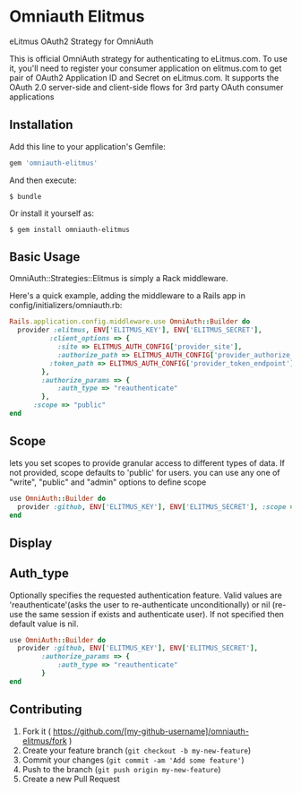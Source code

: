# Omniauth Elitmus

eLitmus OAuth2 Strategy for OmniAuth

This is official OmniAuth strategy for authenticating to eLitmus.com. To use it, you'll need to register your consumer application on elitmus.com to get pair of OAuth2 Application ID and Secret on eLitmus.com. It supports the OAuth 2.0 server-side and client-side flows for 3rd party OAuth consumer applications 

## Installation

Add this line to your application's Gemfile:

```ruby
gem 'omniauth-elitmus'
```

And then execute:

    $ bundle

Or install it yourself as:

    $ gem install omniauth-elitmus

## Basic Usage

OmniAuth::Strategies::Elitmus is simply a Rack middleware.

Here's a quick example, adding the middleware to a Rails app in config/initializers/omniauth.rb:


```ruby
Rails.application.config.middleware.use OmniAuth::Builder do
  provider :elitmus, ENV['ELITMUS_KEY'], ENV['ELITMUS_SECRET'],
 	 	  :client_options => {
        	:site => ELITMUS_AUTH_CONFIG['provider_site'],
        	:authorize_path => ELITMUS_AUTH_CONFIG['provider_authorize_endpoint'],
          :token_path => ELITMUS_AUTH_CONFIG['provider_token_endpoint']
     	},
    	:authorize_params => {
    		:auth_type => "reauthenticate"
    	},
      :scope => "public"
end
```

## Scope

lets you set scopes to provide granular access to different types of data. If not provided, scope defaults to 'public' for users. you can use any one of "write", "public" and "admin" options to define scope 


```ruby
use OmniAuth::Builder do
  provider :github, ENV['ELITMUS_KEY'], ENV['ELITMUS_SECRET'], :scope => "admin"
end
```

## Display





## Auth_type

Optionally specifies the requested authentication feature. Valid values are 'reauthenticate'(asks the user to re-authenticate unconditionally) or nil (re-use the same session if exists and authenticate user). If not specified then default value is nil.

```ruby
use OmniAuth::Builder do
  provider :github, ENV['ELITMUS_KEY'], ENV['ELITMUS_SECRET'], 
  		:authorize_params => {
    		:auth_type => "reauthenticate"
    	}
end
```


## Contributing

1. Fork it ( https://github.com/[my-github-username]/omniauth-elitmus/fork )
2. Create your feature branch (`git checkout -b my-new-feature`)
3. Commit your changes (`git commit -am 'Add some feature'`)
4. Push to the branch (`git push origin my-new-feature`)
5. Create a new Pull Request
